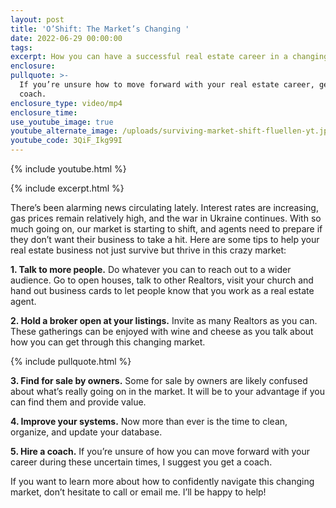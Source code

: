 ```yaml
---
layout: post
title: 'O’Shift: The Market’s Changing '
date: 2022-06-29 00:00:00
tags:
excerpt: How you can have a successful real estate career in a changing market.
enclosure:
pullquote: >-
  If you’re unsure how to move forward with your real estate career, get a
  coach.
enclosure_type: video/mp4
enclosure_time:
use_youtube_image: true
youtube_alternate_image: /uploads/surviving-market-shift-fluellen-yt.jpg
youtube_code: 3QiF_Ikg99I
---
```

{% include youtube.html %}

{% include excerpt.html %}

There’s been alarming news circulating lately. Interest rates are increasing, gas prices remain relatively high, and the war in Ukraine continues. With so much going on, our market is starting to shift, and agents need to prepare if they don’t want their business to take a hit. Here are some tips to help your real estate business not just survive but thrive in this crazy market:

**1\. Talk to more people.** Do whatever you can to reach out to a wider audience. Go to open houses, talk to other Realtors, visit your church and hand out business cards to let people know that you work as a real estate agent.

**2\. Hold a broker open at your listings.** Invite as many Realtors as you can. These gatherings can be enjoyed with wine and cheese as you talk about how you can get through this changing market.

{% include pullquote.html %}

**3\. Find for sale by owners.** Some for sale by owners are likely confused about what’s really going on in the market. It will be to your advantage if you can find them and provide value.

**4\. Improve your systems.** Now more than ever is the time to clean, organize, and update your database.

**5\. Hire a coach.** If you’re unsure of how you can move forward with your career during these uncertain times, I suggest you get a coach.&nbsp;

If you want to learn more about how to confidently navigate this changing market, don’t hesitate to call or email me. I’ll be happy to help\!
